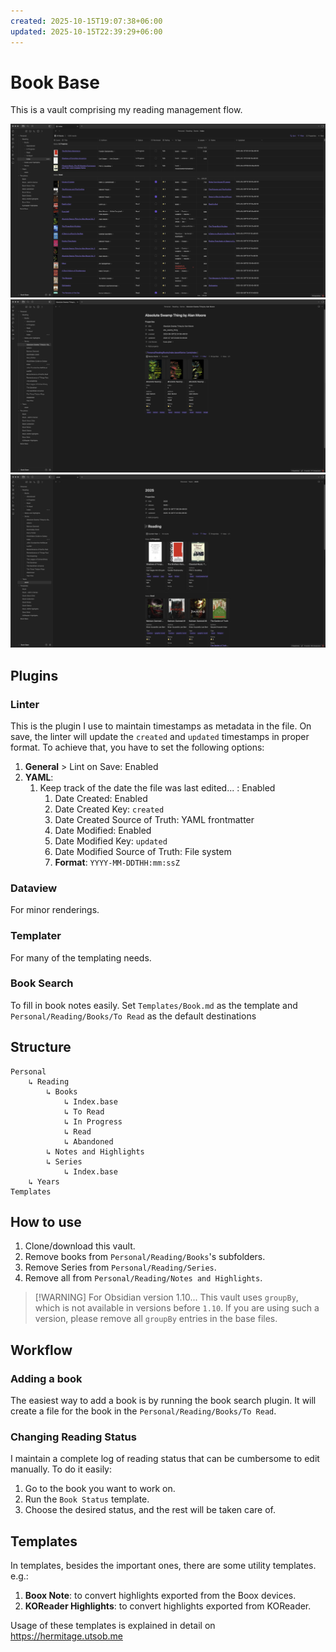```yaml
---
created: 2025-10-15T19:07:38+06:00
updated: 2025-10-15T22:39:29+06:00
---
```

# Book Base

This is a vault comprising my reading management flow.

![](./main.png)
![](./series.png)
![](./year.png)
## Plugins
### Linter
This is the plugin I use to maintain timestamps as metadata in the file. On save, the linter will update the `created` and `updated` timestamps in proper format. To achieve that, you have to set the following options:

1. **General** > Lint on Save: Enabled
2. **YAML**:
	1. Keep track of the date the file was last edited... : Enabled
		1. Date Created: Enabled
		2. Date Created Key: `created`
		3. Date Created Source of Truth: YAML frontmatter
		4. Date Modified: Enabled
		5. Date Modified Key: `updated`
		6. Date Modified Source of Truth: File system
		7. **Format**: `YYYY-MM-DDTHH:mm:ssZ`

### Dataview
For minor renderings.

### Templater
For many of the templating needs.

### Book Search
To fill in book notes easily. Set `Templates/Book.md` as the template and `Personal/Reading/Books/To Read` as the default destinations

## Structure

```
Personal
    ↳ Reading
        ↳ Books
            ↳ Index.base
            ↳ To Read
            ↳ In Progress
            ↳ Read
            ↳ Abandoned
        ↳ Notes and Highlights
        ↳ Series
            ↳ Index.base
    ↳ Years
Templates
```

## How to use
1. Clone/download this vault.
2. Remove books from `Personal/Reading/Books`'s subfolders.
3. Remove Series from `Personal/Reading/Series`.
4. Remove all from `Personal/Reading/Notes and Highlights`.


> [!WARNING] For Obsidian version 1.10...
> This vault uses `groupBy`, which is not available in versions before `1.10`. If you are using such a version, please remove all `groupBy` entries in the base files.


## Workflow
### Adding a book
The easiest way to add a book is by running the book search plugin. It will create a file for the book in the `Personal/Reading/Books/To Read`.

### Changing Reading Status
I maintain a complete log of reading status that can be cumbersome to edit manually. To do it easily:
1. Go to the book you want to work on.
2. Run the `Book Status` template.
3. Choose the desired status, and the rest will be taken care of.

## Templates
In templates, besides the important ones, there are some utility templates. e.g.:
1. **Boox Note**: to convert highlights exported from the Boox devices.
2. **KOReader Highlights**: to convert highlights exported from KOReader.

Usage of these templates is explained in detail on https://hermitage.utsob.me